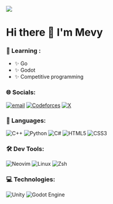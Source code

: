 ![](https://view-counter.tobyhagan.com/?user=MevyDev)
# Hi there 👋 I'm Mevy

### 🧠 Learning :
- ✨ Go
- ✨ Godot
- ✨ Competitive programming

### 🌐 Socials:
[![email](https://img.shields.io/badge/Email-D14836?logo=gmail&logoColor=white)](mailto:mevydev@proton.me) [![Codeforces](https://img.shields.io/badge/Codeforces-445f9d?logo=Codeforces&logoColor=white)](https://codeforces.com/profile/Mevy) [![X](https://img.shields.io/badge/X-black.svg?logo=X&logoColor=white)](https://x.com/@mevydev)
### 🧮 Languages:
![C++](https://img.shields.io/badge/c++-%2300599C.svg?style=for-the-badge&logo=c%2B%2B&logoColor=white) ![Python](https://img.shields.io/badge/python-3670A0?style=for-the-badge&logo=python&logoColor=ffdd54) ![C#](https://img.shields.io/badge/c%23-%23239120.svg?style=for-the-badge&logo=csharp&logoColor=white) ![HTML5](https://img.shields.io/badge/html5-%23E34F26.svg?style=for-the-badge&logo=html5&logoColor=white)  ![CSS3](https://img.shields.io/badge/css3-%231572B6.svg?style=for-the-badge&logo=css3&logoColor=white)
### 🛠️ Dev Tools:
![Neovim](https://img.shields.io/badge/Neovim-57A143?logo=neovim&logoColor=white&style=for-the-badge) ![Linux](https://img.shields.io/badge/Linux-FCC624?style=for-the-badge&logo=linux&logoColor=black) ![Zsh](https://img.shields.io/badge/Zsh-F15A24?style=for-the-badge&logo=Zsh&logoColor=white) 
### 💻 Technologies:
![Unity](https://img.shields.io/badge/unity-%23000000.svg?style=for-the-badge&logo=unity&logoColor=white) ![Godot Engine](https://img.shields.io/badge/GODOT-%23FFFFFF.svg?style=for-the-badge&logo=godot-engine) 
